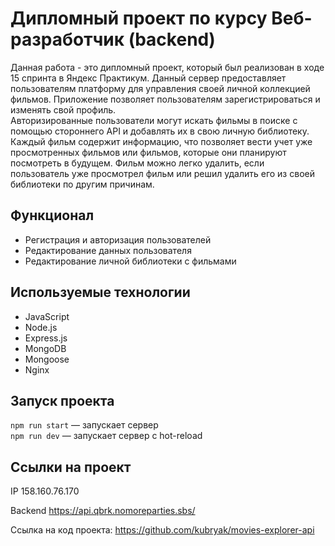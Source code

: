# Дипломный проект по курсу Веб-разработчик (backend)

Данная работа - это дипломный проект, который был реализован в ходе 15 спринта в Яндекс Практикум. Данный сервер предоставляет пользователям платформу для управления своей личной коллекцией фильмов. Приложение позволяет пользователям зарегистрироваться и изменять свой профиль.  
Авторизированные пользователи могут искать фильмы в поиске с помощью стороннего API и добавлять их в свою личную библиотеку. Каждый фильм содержит информацию, что позволяет вести учет уже просмотренных фильмов или фильмов, которые они планируют посмотреть в будущем. Фильм можно легко удалить, если пользователь уже просмотрел фильм или решил удалить его из своей библиотеки по другим причинам.

## Функционал
* Регистрация и авторизация пользователей
* Редактирование данных пользователя
* Редактирование личной библиотеки с фильмами

## Используемые технологии  
* JavaScript
* Node.js
* Express.js
* MongoDB
* Mongoose
* Nginx

## Запуск проекта

`npm run start` — запускает сервер   
`npm run dev` — запускает сервер с hot-reload

## Ссылки на проект

IP 158.160.76.170

Backend https://api.qbrk.nomoreparties.sbs/

Ссылка на код проекта: https://github.com/kubryak/movies-explorer-api
